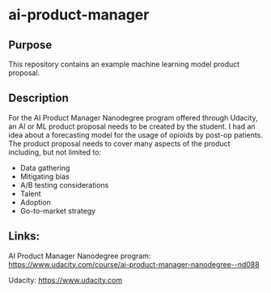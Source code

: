 # ai-product-manager

## Purpose

This repository contains an example machine learning model product proposal.

## Description

For the AI Product Manager Nanodegree program offered through Udacity, an AI or ML product proposal needs to be created by the student. I had an idea about a forecasting model for the usage of opioids by post-op patients. The product proposal needs to cover many aspects of the product including, but not limited to:

+ Data gathering
+ Mitigating bias
+ A/B testing considerations
+ Talent
+ Adoption
+ Go-to-market strategy

## Links:

AI Product Manager Nanodegree program: https://www.udacity.com/course/ai-product-manager-nanodegree--nd088

Udacity: https://www.udacity.com
